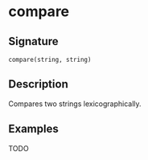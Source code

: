# compare

## Signature

`compare(string, string)`

## Description

Compares two strings lexicographically.

## Examples

TODO

